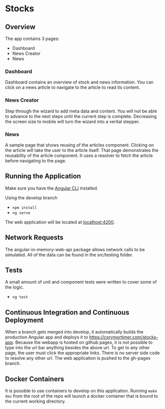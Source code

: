 # Stocks

## Overview

The app contains 3 pages:
* Dashboard
* News Creator
* News

### Dashboard

Dashboard contains an overview of stock and news information. You can click on a news article to navigate to the article to read its content.

### News Creator

Step through the wizard to add meta data and content. You will not be able to advance to the next steps until the current step is complete. Decreasing the screen size to mobile will turn the wizard into a verital stepper.

### News

A sample page that shows reusing of the articles component. Clicking on the article will take the user to the article itself. That page demonstrates the reusability of the article component. It uses a resolver to fetch the article before navigating to the page.

## Running the Application

Make sure you have the [Angular CLI](https://cli.angular.io/) installed.

Using the develop branch
* `npm install`
* `ng serve`

The web application will be located at [localhost:4200](http://localhost:4200).

## Network Requests

The angular-in-memory-web-api package allows network calls to be simulated. All of the data can be found in the src/testing folder.

## Tests

A small amount of unit and component tests were written to cover some of the logic.

* `ng test`

## Continuous Integration and Continuous Deployment

When a branch gets merged into develop, it automatically builds the production Angular app and deploys it to https://corymortimer.com/stocks-app. Because the webapp is hosted on github pages, it is not possible to type into the url bar anything besides the above url. To get to any other page, the user must click the appropriate links. There is no server side code to resolve any other url. The web application is pushed to the gh-pages branch.

## Docker Containers

It is possible to use containers to develop on this application. Running `make dev` from the root of the repo will launch a docker container that is bound to the current working directory.
